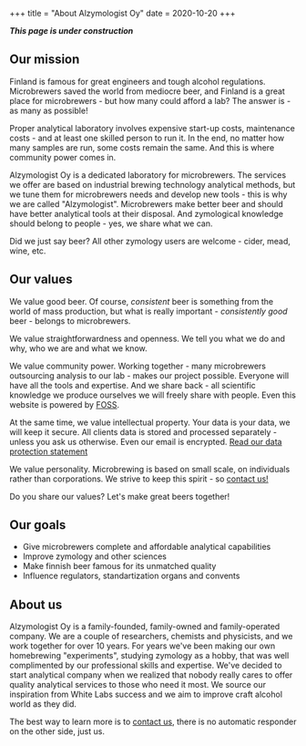 +++
title = "About Alzymologist Oy"
date = 2020-10-20
+++

***This page is under construction***

## Our mission

Finland is famous for great engineers and tough alcohol regulations. Microbrewers saved the world from mediocre beer, and Finland is a great place for microbrewers - but how many could afford a lab? The answer is - as many as possible!

Proper analytical laboratory involves expensive start-up costs, maintenance costs - and at least one skilled person to run it. In the end, no matter how many samples are run, some costs remain the same. And this is where community power comes in.

Alzymologist Oy is a dedicated laboratory for microbrewers. The services we offer are based on industrial brewing technology analytical methods, but we tune them for microbrewers needs and develop new tools - this is why we are called "Alzymologist". Microbrewers make better beer and should have better analytical tools at their disposal. And zymological knowledge should belong to people - yes, we share what we can.

Did we just say beer? All other zymology users are welcome - cider, mead, wine, etc.

## Our values

We value good beer. Of course, _consistent_ beer is something from the world of mass production, but what is really important - _consistently good_ beer - belongs to microbrewers.

We value straightforwardness and openness. We tell you what we do and why, who we are and what we know.

We value community power. Working together - many microbrewers outsourcing analysis to our lab - makes our project possible. Everyone will have all the tools and expertise. And we share back - all scientific knowledge we produce ourselves we will freely share with people. Even this website is powered by [FOSS](https://www.getzola.org/).

At the same time, we value intellectual property. Your data is your data, we will keep it secure. All clients data is stored and processed separately - unless you ask us otherwise. Even our email is encrypted. [Read our data protection statement](@/info/GDPR.md)

We value personality. Microbrewing is based on small scale, on individuals rather than corporations. We strive to keep this spirit - so [contact us!](mailto:contact@zymologia.fi)

Do you share our values? Let's make great beers together!

## Our goals

* Give microbrewers complete and affordable analytical capabilities
* Improve zymology and other sciences
* Make finnish beer famous for its unmatched quality
* Influence regulators, standartization organs and convents

## About us

Alzymologist Oy is a family-founded, family-owned and family-operated company. We are a couple of researchers, chemists and physicists, and we work together for over 10 years. For years we've been making our own homebrewing "experiments", studying zymology as a hobby, that was well complimented by our professional skills and expertise. We've decided to start analytical company when we realized that nobody really cares to offer quality analytical services to those who need it most. We source our inspiration from White Labs success and we aim to improve craft alcohol world as they did.

The best way to learn more is to [contact us](mailto:contact@zymologia.fi), there is no automatic responder on the other side, just us.

